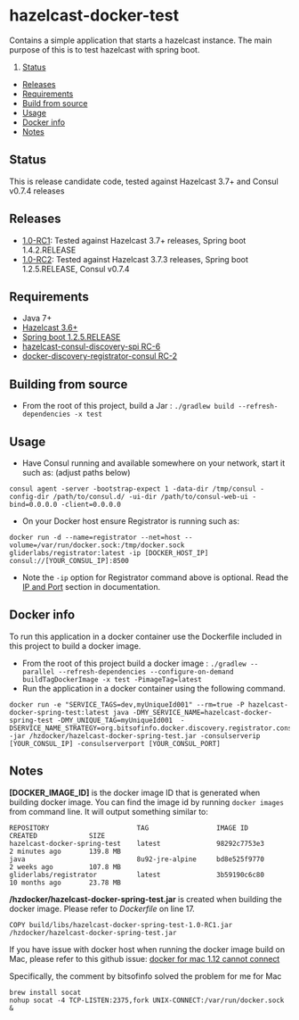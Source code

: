 # hazelcast-docker-test

Contains a simple application that starts a hazelcast instance. The main purpose of this is to test hazelcast with spring boot.

1. [Status](#status)
* [Releases](#releases)
* [Requirements](#requirements)
* [Build from source](#building)
* [Usage](#usage)
* [Docker info](#docker)
* [Notes](#notes)

## <a id="status"></a>Status

This is release candidate code, tested against Hazelcast 3.7+ and Consul v0.7.4 releases

## <a id="releases"></a>Releases

* [1.0-RC1](https://github.com/bmudda/hazelcast-docker-spring-test/releases/tag/1.0-RC1): Tested against Hazelcast 3.7+ releases, Spring boot 1.4.2.RELEASE
* [1.0-RC2](https://github.com/bmudda/hazelcast-docker-spring-test/releases/tag/1.0-RC2): Tested against Hazelcast 3.7.3 releases, Spring boot 1.2.5.RELEASE, Consul v0.7.4

## <a id="requirements"></a>Requirements

* Java 7+
* [Hazelcast 3.6+](https://hazelcast.org/)
* [Spring boot 1.2.5.RELEASE](http://docs.spring.io/spring-boot/docs/1.2.5.RELEASE/reference/htmlsingle/#getting-started-gradle-installation)
* [hazelcast-consul-discovery-spi RC-6](https://github.com/bitsofinfo/hazelcast-consul-discovery-spi/releases/tag/1.0-RC6)
* [docker-discovery-registrator-consul RC-2](https://github.com/bitsofinfo/docker-discovery-registrator-consul/releases/tag/1.0-RC2)

## <a id="building"></a>Building from source

* From the root of this project, build a Jar : `./gradlew build --refresh-dependencies -x test`

## <a id="usage"></a>Usage
* Have Consul running and available somewhere on your network, start it such as: (adjust paths below)
```
consul agent -server -bootstrap-expect 1 -data-dir /tmp/consul -config-dir /path/to/consul.d/ -ui-dir /path/to/consul-web-ui -bind=0.0.0.0 -client=0.0.0.0
```
* On your Docker host ensure Registrator is running such as:
```
docker run -d --name=registrator --net=host --volume=/var/run/docker.sock:/tmp/docker.sock  gliderlabs/registrator:latest -ip [DOCKER_HOST_IP] consul://[YOUR_CONSUL_IP]:8500
```

* Note the `-ip` option for Registrator command above is optional. Read the [IP and Port](http://gliderlabs.com/registrator/latest/user/services/#ip-and-port) section in documentation.


## <a id="docker"></a>Docker info

To run this application in a docker container use the Dockerfile included in this project to build a docker image.

* From the root of this project build a docker image : `./gradlew --parallel --refresh-dependencies --configure-on-demand buildTagDockerImage -x test -PimageTag=latest`
* Run the application in a docker container using the following command.
```
docker run -e "SERVICE_TAGS=dev,myUniqueId001" --rm=true -P hazelcast-docker-spring-test:latest java -DMY_SERVICE_NAME=hazelcast-docker-spring-test -DMY_UNIQUE_TAG=myUniqueId001  -DSERVICE_NAME_STRATEGY=org.bitsofinfo.docker.discovery.registrator.consul.MultiServiceNameSinglePortStrategy -jar /hzdocker/hazelcast-docker-spring-test.jar -consulserverip [YOUR_CONSUL_IP] -consulserverport [YOUR_CONSUL_PORT]
```

## <a id="notes"></a>Notes
**[DOCKER_IMAGE_ID]** is the docker image ID that is generated when building docker image. You can find the image id by running `docker images` from command line. It will output something similar to:
```
REPOSITORY                      TAG                 IMAGE ID            CREATED             SIZE
hazelcast-docker-spring-test    latest              98292c7753e3        2 minutes ago       139.8 MB
java                            8u92-jre-alpine     bd8e525f9770        2 weeks ago         107.8 MB
gliderlabs/registrator          latest              3b59190c6c80        10 months ago       23.78 MB
```

**/hzdocker/hazelcast-docker-spring-test.jar** is created when building the docker image. Please refer to *Dockerfile* on line 17.

```
COPY build/libs/hazelcast-docker-spring-test-1.0-RC1.jar /hzdocker/hazelcast-docker-spring-test.jar
```

If you have issue with docker host when running the docker image build on Mac, please refer to this github issue:
[docker for mac 1.12 cannot connect](https://github.com/bmuschko/gradle-docker-plugin/issues/235)

Specifically, the comment by bitsofinfo solved the problem for me for Mac

```
brew install socat
nohup socat -4 TCP-LISTEN:2375,fork UNIX-CONNECT:/var/run/docker.sock &
```
